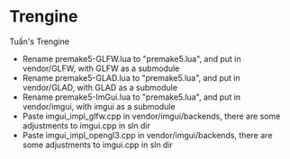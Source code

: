 # Trengine
Tuấn's Trengine
- Rename premake5-GLFW.lua to "premake5.lua", and put in vendor/GLFW, with GLFW as a submodule
- Rename premake5-GLAD.lua to "premake5.lua", and put in vendor/GLAD, with GLAD as a submodule
- Rename premake5-ImGui.lua to "premake5.lua", and put in vendor/imgui, with imgui as a submodule
- Paste imgui_impl_glfw.cpp in vendor/imgui/backends, there are some adjustments to imgui.cpp in sln dir
- Paste imgui_impl_opengl3.cpp in vendor/imgui/backends, there are some adjustments to imgui.cpp in sln dir
